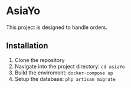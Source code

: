 

# AsiaYo
This project is designed to handle orders.

## Installation
1. Clone the repository
2. Navigate into the project directory: `cd asiaYo`
3. Build the enviroment: `docker-compose up`
4. Setup the database: `php artisan migrate`